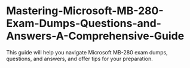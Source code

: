 # Mastering-Microsoft-MB-280-Exam-Dumps-Questions-and-Answers-A-Comprehensive-Guide
 This guide will help you navigate Microsoft MB-280 exam dumps, questions, and answers, and offer tips for your preparation.
